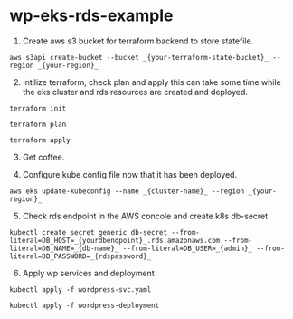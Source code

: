 # wp-eks-rds-example

1. Create aws s3 bucket for terraform backend to store statefile. 
```
aws s3api create-bucket --bucket _{your-terraform-state-bucket}_ --region _{your-region}_
```
2. Intilize terraform, check plan and apply this can take some time while the eks cluster and rds resources are created and deployed. 
```
terraform init
```
```
terraform plan
```
```
terraform apply
```

3. Get coffee. 

4. Configure kube config file now that it has been deployed.  
```
aws eks update-kubeconfig --name _{cluster-name}_ --region _{your-region}_
```

5. Check rds endpoint in the AWS concole and create k8s db-secret
```
kubectl create secret generic db-secret --from-literal=DB_HOST=_{yourdbendpoint}_.rds.amazonaws.com --from-literal=DB_NAME=_{db-name}_ --from-literal=DB_USER=_{admin}_ --from-literal=DB_PASSWORD=_{rdspassword}_
```

6. Apply wp services and deployment 
```
kubectl apply -f wordpress-svc.yaml
```
```
kubectl apply -f wordpress-deployment
```
